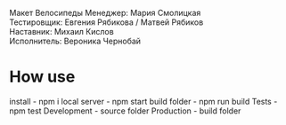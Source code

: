Макет Велосипеды
Менеджер:	Мария Смолицкая		
Тестировщик:	Евгения Рябикова / Матвей Рябиков 		
Наставник:	Михаил Кислов		
Исполнитель:	Вероника Чернобай		


# How use
install - npm i
local server - npm start
build folder - npm run build
Tests - npm test
Development - source folder
Production -  build folder
